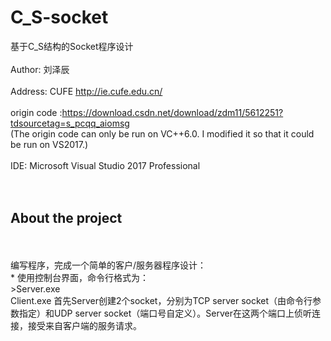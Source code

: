# C_S-socket
 基于C_S结构的Socket程序设计
<br/>
<br/>
Author: 刘泽辰
<br/>
<br/>
Address: CUFE http://ie.cufe.edu.cn/
<br/>
<br/>
origin code :https://download.csdn.net/download/zdm11/5612251?tdsourcetag=s_pcqq_aiomsg
<br/>
(The origin code can only be run on VC++6.0. I modified it so that it could be run on VS2017.)
<br/>
<br/>
IDE: Microsoft Visual Studio 2017 Professional
<br/>
<br/>
<br/>
## About the project
<br/>
<br/>
编写程序，完成一个简单的客户/服务器程序设计：<br/>
* 使用控制台界面，命令行格式为：<br/>
>Server.exe <TCP server port><br/>Client.exe <TCP Server IP> <TCP Server Port>
首先Server创建2个socket，分别为TCP server socket（由命令行参数指定）和UDP server socket（端口号自定义）。Server在这两个端口上侦听连接，接受来自客户端的服务请求。
